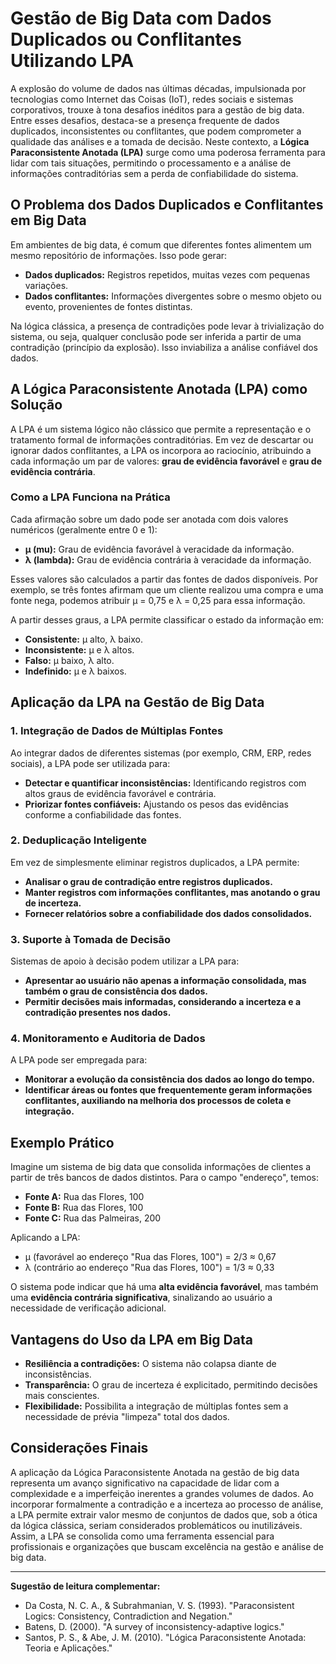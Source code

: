 
# Gestão de Big Data com Dados Duplicados ou Conflitantes Utilizando LPA

A explosão do volume de dados nas últimas décadas, impulsionada por tecnologias como Internet das Coisas (IoT), redes sociais e sistemas corporativos, trouxe à tona desafios inéditos para a gestão de big data. Entre esses desafios, destaca-se a presença frequente de dados duplicados, inconsistentes ou conflitantes, que podem comprometer a qualidade das análises e a tomada de decisão. Neste contexto, a **Lógica Paraconsistente Anotada (LPA)** surge como uma poderosa ferramenta para lidar com tais situações, permitindo o processamento e a análise de informações contraditórias sem a perda de confiabilidade do sistema.

## O Problema dos Dados Duplicados e Conflitantes em Big Data

Em ambientes de big data, é comum que diferentes fontes alimentem um mesmo repositório de informações. Isso pode gerar:

- **Dados duplicados:** Registros repetidos, muitas vezes com pequenas variações.
- **Dados conflitantes:** Informações divergentes sobre o mesmo objeto ou evento, provenientes de fontes distintas.

Na lógica clássica, a presença de contradições pode levar à trivialização do sistema, ou seja, qualquer conclusão pode ser inferida a partir de uma contradição (princípio da explosão). Isso inviabiliza a análise confiável dos dados.

## A Lógica Paraconsistente Anotada (LPA) como Solução

A LPA é um sistema lógico não clássico que permite a representação e o tratamento formal de informações contraditórias. Em vez de descartar ou ignorar dados conflitantes, a LPA os incorpora ao raciocínio, atribuindo a cada informação um par de valores: **grau de evidência favorável** e **grau de evidência contrária**.

### Como a LPA Funciona na Prática

Cada afirmação sobre um dado pode ser anotada com dois valores numéricos (geralmente entre 0 e 1):

- **μ (mu):** Grau de evidência favorável à veracidade da informação.
- **λ (lambda):** Grau de evidência contrária à veracidade da informação.

Esses valores são calculados a partir das fontes de dados disponíveis. Por exemplo, se três fontes afirmam que um cliente realizou uma compra e uma fonte nega, podemos atribuir μ = 0,75 e λ = 0,25 para essa informação.

A partir desses graus, a LPA permite classificar o estado da informação em:

- **Consistente:** μ alto, λ baixo.
- **Inconsistente:** μ e λ altos.
- **Falso:** μ baixo, λ alto.
- **Indefinido:** μ e λ baixos.

## Aplicação da LPA na Gestão de Big Data

### 1. Integração de Dados de Múltiplas Fontes

Ao integrar dados de diferentes sistemas (por exemplo, CRM, ERP, redes sociais), a LPA pode ser utilizada para:

- **Detectar e quantificar inconsistências:** Identificando registros com altos graus de evidência favorável e contrária.
- **Priorizar fontes confiáveis:** Ajustando os pesos das evidências conforme a confiabilidade das fontes.

### 2. Deduplicação Inteligente

Em vez de simplesmente eliminar registros duplicados, a LPA permite:

- **Analisar o grau de contradição entre registros duplicados.**
- **Manter registros com informações conflitantes, mas anotando o grau de incerteza.**
- **Fornecer relatórios sobre a confiabilidade dos dados consolidados.**

### 3. Suporte à Tomada de Decisão

Sistemas de apoio à decisão podem utilizar a LPA para:

- **Apresentar ao usuário não apenas a informação consolidada, mas também o grau de consistência dos dados.**
- **Permitir decisões mais informadas, considerando a incerteza e a contradição presentes nos dados.**

### 4. Monitoramento e Auditoria de Dados

A LPA pode ser empregada para:

- **Monitorar a evolução da consistência dos dados ao longo do tempo.**
- **Identificar áreas ou fontes que frequentemente geram informações conflitantes, auxiliando na melhoria dos processos de coleta e integração.**

## Exemplo Prático

Imagine um sistema de big data que consolida informações de clientes a partir de três bancos de dados distintos. Para o campo "endereço", temos:

- **Fonte A:** Rua das Flores, 100
- **Fonte B:** Rua das Flores, 100
- **Fonte C:** Rua das Palmeiras, 200

Aplicando a LPA:

- μ (favorável ao endereço "Rua das Flores, 100") = 2/3 ≈ 0,67
- λ (contrário ao endereço "Rua das Flores, 100") = 1/3 ≈ 0,33

O sistema pode indicar que há uma **alta evidência favorável**, mas também uma **evidência contrária significativa**, sinalizando ao usuário a necessidade de verificação adicional.

## Vantagens do Uso da LPA em Big Data

- **Resiliência a contradições:** O sistema não colapsa diante de inconsistências.
- **Transparência:** O grau de incerteza é explicitado, permitindo decisões mais conscientes.
- **Flexibilidade:** Possibilita a integração de múltiplas fontes sem a necessidade de prévia "limpeza" total dos dados.

## Considerações Finais

A aplicação da Lógica Paraconsistente Anotada na gestão de big data representa um avanço significativo na capacidade de lidar com a complexidade e a imperfeição inerentes a grandes volumes de dados. Ao incorporar formalmente a contradição e a incerteza ao processo de análise, a LPA permite extrair valor mesmo de conjuntos de dados que, sob a ótica da lógica clássica, seriam considerados problemáticos ou inutilizáveis. Assim, a LPA se consolida como uma ferramenta essencial para profissionais e organizações que buscam excelência na gestão e análise de big data.

---
**Sugestão de leitura complementar:**  
- Da Costa, N. C. A., & Subrahmanian, V. S. (1993). "Paraconsistent Logics: Consistency, Contradiction and Negation."  
- Batens, D. (2000). "A survey of inconsistency-adaptive logics."  
- Santos, P. S., & Abe, J. M. (2010). "Lógica Paraconsistente Anotada: Teoria e Aplicações."
```
